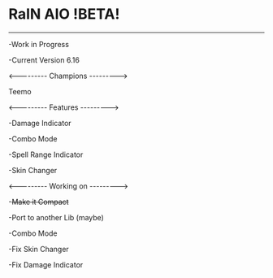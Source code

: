 # RaIN AIO !BETA!
___
-Work in Progress

-Current Version 6.16

<---------
Champions
--------->

Teemo

<---------
Features
--------->

-Damage Indicator

-Combo Mode

-Spell Range Indicator

-Skin Changer

<---------
Working on
--------->

-~~Make it Compact~~

-Port to another Lib (maybe)

-Combo Mode

-Fix Skin Changer

-Fix Damage Indicator

